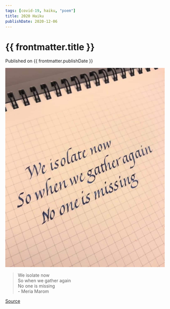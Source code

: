 ```yaml
---
tags: [covid-19, haiku, "poem"]
title: 2020 Haiku
publishDate: 2020-12-06
---
```


# {{ frontmatter.title }}

Published on {{ frontmatter.publishDate }}

![haiku](haiku.jpg)

> We isolate now  
> So when we gather again  
> No one is missing  
> \- Meria Marom

[Source](https://covid-19archive.org/s/archive/item/17581)
